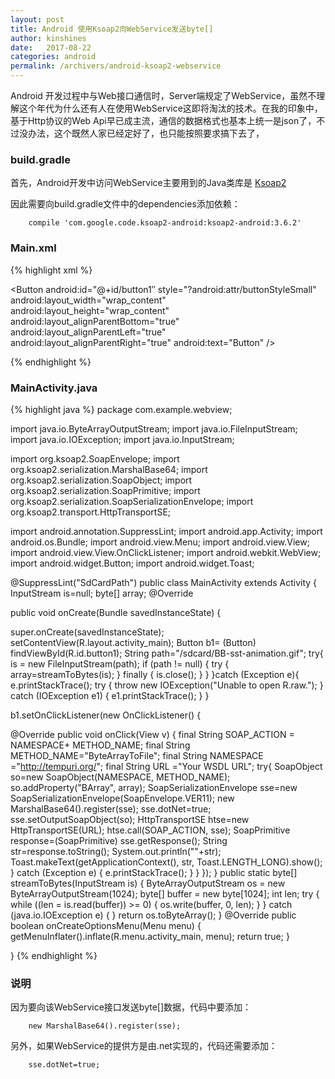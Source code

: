 ```yaml
---
layout: post
title: Android 使用Ksoap2向WebService发送byte[]
author: kinshines
date:   2017-08-22
categories: android
permalink: /archivers/android-ksoap2-webservice
---
```


<p class="lead">Android 开发过程中与Web接口通信时，Server端规定了WebService，虽然不理解这个年代为什么还有人在使用WebService这即将淘汰的技术。在我的印象中，基于Http协议的Web Api早已成主流，通信的数据格式也基本上统一是json了，不过没办法，这个既然人家已经定好了，也只能按照要求搞下去了， </p>



### build.gradle
首先，Android开发中访问WebService主要用到的Java类库是 [Ksoap2](http://ksoap2.sourceforge.net/)

因此需要向build.gradle文件中的dependencies添加依赖：

        compile 'com.google.code.ksoap2-android:ksoap2-android:3.6.2'

### Main.xml

{% highlight xml %}
<LinearLayout xmlns:android="http://schemas.android.com/apk/res/android" xmlns:tools="http://schemas.android.com/tools"
android:layout_width="match_parent"
android:layout_height="match_parent" >

<Button
android:id="@+id/button1″
style="?android:attr/buttonStyleSmall"
android:layout_width="wrap_content"
android:layout_height="wrap_content"
android:layout_alignParentBottom="true"
android:layout_alignParentLeft="true"
android:layout_alignParentRight="true"
android:text="Button" />

</LinearLayout>
{% endhighlight %}

### MainActivity.java 

{% highlight java %}
package com.example.webview;

import java.io.ByteArrayOutputStream;
import java.io.FileInputStream;
import java.io.IOException;
import java.io.InputStream;

import org.ksoap2.SoapEnvelope;
import org.ksoap2.serialization.MarshalBase64;
import org.ksoap2.serialization.SoapObject;
import org.ksoap2.serialization.SoapPrimitive;
import org.ksoap2.serialization.SoapSerializationEnvelope;
import org.ksoap2.transport.HttpTransportSE;

import android.annotation.SuppressLint;
import android.app.Activity;
import android.os.Bundle;
import android.view.Menu;
import android.view.View;
import android.view.View.OnClickListener;
import android.webkit.WebView;
import android.widget.Button;
import android.widget.Toast;

@SuppressLint("SdCardPath")
public class MainActivity extends Activity {
InputStream is=null;
byte[] array;
@Override

public void onCreate(Bundle savedInstanceState) {

super.onCreate(savedInstanceState);
setContentView(R.layout.activity_main);
Button b1= (Button) findViewById(R.id.button1);
String path="/sdcard/BB-sst-animation.gif";
try{
is = new FileInputStream(path);
if (path != null) {
try {
array=streamToBytes(is);
} finally {
is.close();
}
}
}catch (Exception e){
e.printStackTrace();
try {
throw new IOException("Unable to open R.raw.");
} catch (IOException e1) {
e1.printStackTrace();
}
}

b1.setOnClickListener(new OnClickListener() {

@Override
public void onClick(View v) {
final String SOAP_ACTION = NAMESPACE+ METHOD_NAME;
final String METHOD_NAME="ByteArrayToFile";
final String NAMESPACE ="http://tempuri.org/";
final String URL ="Your WSDL URL";
try{
SoapObject so=new SoapObject(NAMESPACE, METHOD_NAME);
so.addProperty("BArray", array);
SoapSerializationEnvelope sse=new SoapSerializationEnvelope(SoapEnvelope.VER11);
new MarshalBase64().register(sse);
sse.dotNet=true;
sse.setOutputSoapObject(so);
HttpTransportSE htse=new HttpTransportSE(URL);
htse.call(SOAP_ACTION, sse);
SoapPrimitive response=(SoapPrimitive) sse.getResponse();
String str=response.toString();
System.out.println(""+str);
Toast.makeText(getApplicationContext(), str, Toast.LENGTH_LONG).show();
} catch (Exception e) {
e.printStackTrace();
}
}
});
}
public static byte[] streamToBytes(InputStream is) {
ByteArrayOutputStream os = new ByteArrayOutputStream(1024);
byte[] buffer = new byte[1024];
int len;
try {
while ((len = is.read(buffer)) >= 0) {
os.write(buffer, 0, len);
}
} catch (java.io.IOException e) {
}
return os.toByteArray();
}
@Override
public boolean onCreateOptionsMenu(Menu menu) {
getMenuInflater().inflate(R.menu.activity_main, menu);
return true;
}

}
{% endhighlight %}

### 说明

因为要向该WebService接口发送byte[]数据，代码中要添加：

        new MarshalBase64().register(sse);

另外，如果WebService的提供方是由.net实现的，代码还需要添加：

        sse.dotNet=true;